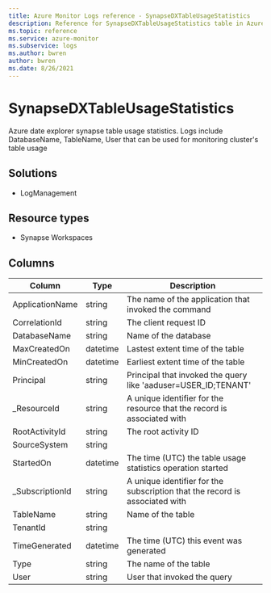 ```yaml
---
title: Azure Monitor Logs reference - SynapseDXTableUsageStatistics
description: Reference for SynapseDXTableUsageStatistics table in Azure Monitor Logs.
ms.topic: reference
ms.service: azure-monitor
ms.subservice: logs
ms.author: bwren
author: bwren
ms.date: 8/26/2021
---
```


# SynapseDXTableUsageStatistics

 Azure date explorer synapse table usage statistics. Logs include DatabaseName, TableName, User that can be used for monitoring cluster's table usage

## Solutions

- LogManagement
## Resource types

- Synapse Workspaces




## Columns

|Column|Type|Description|
|---|---|---|
|ApplicationName|string|The name of the application that invoked the command|
|CorrelationId|string|The client request ID|
|DatabaseName|string|Name of the database|
|MaxCreatedOn|datetime|Lastest extent time of the table|
|MinCreatedOn|datetime|Earliest extent time of the table|
|Principal|string|Principal that invoked the query like 'aaduser=USER_ID;TENANT'|
|_ResourceId|string|A unique identifier for the resource that the record is associated with|
|RootActivityId|string|The root activity ID|
|SourceSystem|string||
|StartedOn|datetime|The time (UTC) the table usage statistics operation started|
|_SubscriptionId|string|A unique identifier for the subscription that the record is associated with|
|TableName|string|Name of the table|
|TenantId|string||
|TimeGenerated|datetime|The time (UTC) this event was generated|
|Type|string|The name of the table|
|User|string|User that invoked the query|
